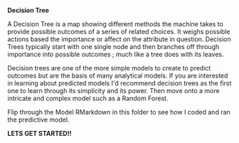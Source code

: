 **Decision Tree**

A Decision Tree is a map showing different methods the machine takes to provide possible outcomes of a series of related choices. It weighs possible actions based the importance or affect on the attribute in question. Decision Trees typically start with one single node and then branches off through importance into possible outcomes ; much like a tree does with its leaves. 

Decision trees are one of the more simple models to create to predict outcomes but are the basis of many analytical models. If you are interested in learning about predicted models I'd recommend decision trees as the first one to learn through its simplicity and its power. Then move onto a more intricate and complex model such as a Random Forest.

Flip through the Model RMarkdown in this folder to see how I coded and ran the predictive model.



**LETS GET STARTED!!**